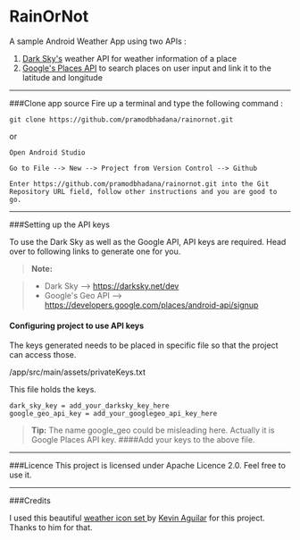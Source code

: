 RainOrNot
===================

A sample Android Weather App using two APIs :

 1. <a href="https://darksky.net">Dark Sky's</a> weather API for weather information of a place
 2. <a href="https://developers.google.com/places/android-api/autocomplete">Google's Places API</a> to search places on user input and link it to the latitude and longitude

----------


###Clone app source 
Fire up a terminal and type the following command :
```
git clone https://github.com/pramodbhadana/rainornot.git
```
or 
```
Open Android Studio 

Go to File --> New --> Project from Version Control --> Github 
 
Enter https://github.com/pramodbhadana/rainornot.git into the Git Repository URL field, follow other instructions and you are good to go.
```
----------

###Setting up the API keys 

To use the Dark Sky as well as the Google API, API keys are required. Head over to following links to generate one for you.

> **Note:**

> - Dark Sky --> https://darksky.net/dev
> - Google's Geo API --> https://developers.google.com/places/android-api/signup

#### <i class="icon-file"></i> Configuring project to use API keys 

The keys generated needs to be placed in specific file so that the project can access those.

/app/src/main/assets/privateKeys.txt

This file holds the keys.

```
dark_sky_key = add_your_darksky_key_here
google_geo_api_key = add_your_googlegeo_api_key_here
```

> **Tip:** The name google_geo could be misleading here. Actually it is Google Places API key.
####Add your keys to the above file.
------------
###Licence
This project is licensed under Apache Licence 2.0. Feel free to use it.

------------
###Credits

I used this beautiful <a href="https://www.uplabs.com/posts/material-design-weather-icon-set">weather icon set </a> by <a href="https://www.uplabs.com/kevinttob">Kevin Aguilar</a> for this project. Thanks to him for that.
